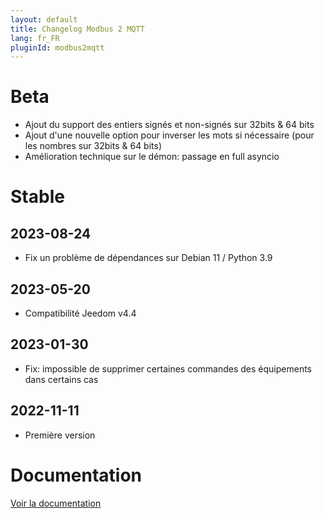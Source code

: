 ```yaml
---
layout: default
title: Changelog Modbus 2 MQTT
lang: fr_FR
pluginId: modbus2mqtt
---
```


# Beta

- Ajout du support des entiers signés et non-signés sur 32bits & 64 bits
- Ajout d'une nouvelle option pour inverser les mots si nécessaire (pour les nombres sur 32bits & 64 bits)
- Amélioration technique sur le démon: passage en full asyncio

# Stable

## 2023-08-24

- Fix un problème de dépendances sur Debian 11 / Python 3.9

## 2023-05-20

- Compatibilité Jeedom v4.4

## 2023-01-30

- Fix: impossible de supprimer certaines commandes des équipements dans certains cas

## 2022-11-11

- Première version

# Documentation

[Voir la documentation]({{site.baseurl}}/{{page.pluginId}}/{{page.lang}})
